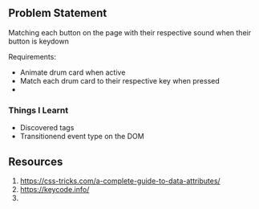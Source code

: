 
## Problem Statement 
 Matching each button on the page with their respective sound when their button is keydown

Requirements:
- Animate drum card when active
- Match each drum card to their respective key when pressed
- 


### Things I Learnt
- Discovered <kdb></kdb> tags
- Transitionend event type on the DOM



## Resources
  1. https://css-tricks.com/a-complete-guide-to-data-attributes/
  2. https://keycode.info/
  3. 